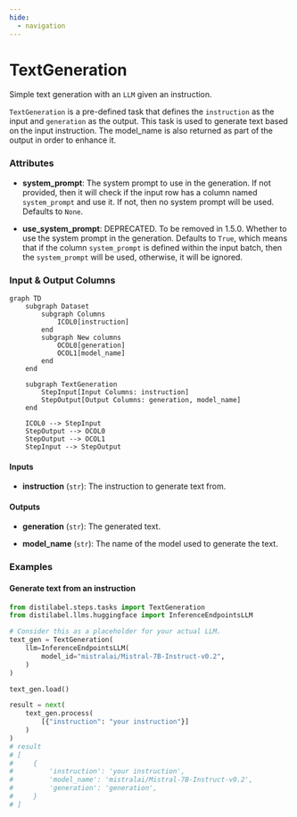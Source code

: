 ```yaml
---
hide:
  - navigation
---
```

# TextGeneration

Simple text generation with an `LLM` given an instruction.



`TextGeneration` is a pre-defined task that defines the `instruction` as the input
    and `generation` as the output. This task is used to generate text based on the input
    instruction. The model_name is also returned as part of the output in order to enhance it.





### Attributes

- **system_prompt**: The system prompt to use in the generation. If not provided, then  it will check if the input row has a column named `system_prompt` and use it.  If not, then no system prompt will be used. Defaults to `None`.

- **use_system_prompt**: DEPRECATED. To be removed in 1.5.0. Whether to use the system  prompt in the generation. Defaults to `True`, which means that if the column  `system_prompt` is defined within the input batch, then the `system_prompt`  will be used, otherwise, it will be ignored.





### Input & Output Columns

``` mermaid
graph TD
	subgraph Dataset
		subgraph Columns
			ICOL0[instruction]
		end
		subgraph New columns
			OCOL0[generation]
			OCOL1[model_name]
		end
	end

	subgraph TextGeneration
		StepInput[Input Columns: instruction]
		StepOutput[Output Columns: generation, model_name]
	end

	ICOL0 --> StepInput
	StepOutput --> OCOL0
	StepOutput --> OCOL1
	StepInput --> StepOutput

```


#### Inputs


- **instruction** (`str`): The instruction to generate text from.




#### Outputs


- **generation** (`str`): The generated text.

- **model_name** (`str`): The name of the model used to generate the text.





### Examples


#### Generate text from an instruction
```python
from distilabel.steps.tasks import TextGeneration
from distilabel.llms.huggingface import InferenceEndpointsLLM

# Consider this as a placeholder for your actual LLM.
text_gen = TextGeneration(
    llm=InferenceEndpointsLLM(
        model_id="mistralai/Mistral-7B-Instruct-v0.2",
    )
)

text_gen.load()

result = next(
    text_gen.process(
        [{"instruction": "your instruction"}]
    )
)
# result
# [
#     {
#         'instruction': 'your instruction',
#         'model_name': 'mistralai/Mistral-7B-Instruct-v0.2',
#         'generation': 'generation',
#     }
# ]
```




